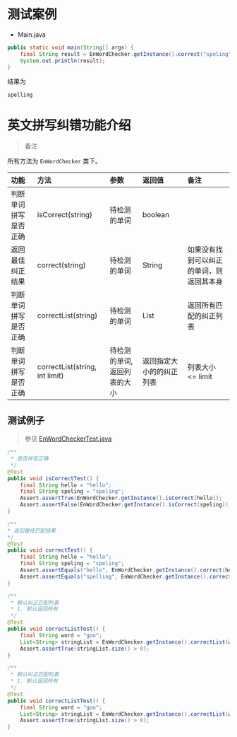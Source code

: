 # 测试案例

- Main.java

```java
public static void main(String[] args) {
    final String result = EnWordChecker.getInstance().correct("speling");
    System.out.println(result);
}
```

结果为

```
spelling
```

# 英文拼写纠错功能介绍

> 备注

所有方法为 `EnWordChecker` 类下。

| 功能 | 方法 | 参数 | 返回值 | 备注 |
|:----|:----|:----|:---|:----|
| 判断单词拼写是否正确 | isCorrect(string) | 待检测的单词 | boolean | |
| 返回最佳纠正结果 | correct(string) | 待检测的单词 | String | 如果没有找到可以纠正的单词，则返回其本身 |
| 判断单词拼写是否正确 | correctList(string) | 待检测的单词 | List<String> | 返回所有匹配的纠正列表 |
| 判断单词拼写是否正确 | correctList(string, int limit) | 待检测的单词, 返回列表的大小 | 返回指定大小的的纠正列表 | 列表大小 <= limit |

## 测试例子

> 参见 [EnWordCheckerTest.java](src/test/java/com/github/houbb/word/checker/core/EnWordCheckerTest.java)

```java
/**
 * 是否拼写正确
 */
@Test
public void isCorrectTest() {
    final String hello = "hello";
    final String speling = "speling";
    Assert.assertTrue(EnWordChecker.getInstance().isCorrect(hello));
    Assert.assertFalse(EnWordChecker.getInstance().isCorrect(speling));
}
```

```java
/**
* 返回最佳匹配结果
*/
@Test
public void correctTest() {
    final String hello = "hello";
    final String speling = "speling";
    Assert.assertEquals("hello", EnWordChecker.getInstance().correct(hello));
    Assert.assertEquals("spelling", EnWordChecker.getInstance().correct(speling));
}
```

```java
/**
 * 默认纠正匹配列表
 * 1. 默认返回所有
 */
@Test
public void correctListTest() {
    final String word = "goo";
    List<String> stringList = EnWordChecker.getInstance().correctList(word);
    Assert.assertTrue(stringList.size() > 0);
}
```

```java
/**
 * 默认纠正匹配列表
 * 1. 默认返回所有
 */
@Test
public void correctListTest() {
    final String word = "goo";
    List<String> stringList = EnWordChecker.getInstance().correctList(word);
    Assert.assertTrue(stringList.size() > 0);
}
```